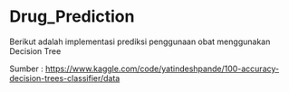 # Drug_Prediction

Berikut adalah implementasi prediksi penggunaan obat menggunakan Decision Tree

Sumber : https://www.kaggle.com/code/yatindeshpande/100-accuracy-decision-trees-classifier/data
